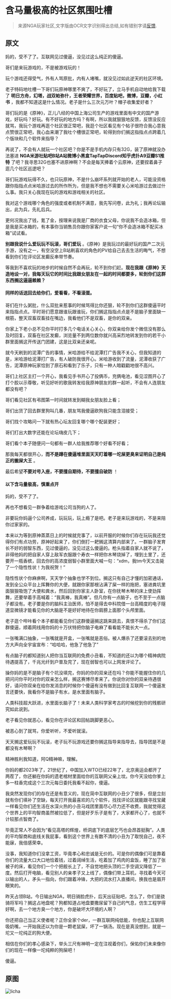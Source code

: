 # 含马量极高的社区氛围吐槽
> 来源NGA玩家社区,文字版由OCR文字识别得出总结,如有错别字请[反馈](/notice/tougao).



## 原文
妈的，受不了了。互联网见过傻逼，没见过这么纯正的傻逼。

哥们是来玩游戏的，不是被游戏玩的！

玩个游戏还得受气，外有人骂原批，内有人堵嘴，就没见过如此逆天的社区环境。

老子特码地吐槽一下哥们玩原神哪里不爽了，不好玩了，立马手机自动地给我下载了 **明日方舟，幻塔，战双帕弥什，王者荣耀世界，百度贴吧，微博，豆瓣，小红书** ，我都不知道这是什么情况。老子是什么三次元万叶？帽子收集爱好者？

哥们玩的是《原神》，正儿八经的中国上海公司生产的游戏里面有中文的国产游戏，好玩吗？好玩。有不好玩的地方吗？有啊，所以我就狠狠地反馈，反馈没反应就骂，我玩个游戏再逛个社区很正常吧，我逛个社区看见有个帖子很符合我心意我点赞很正常吧，我心血来潮了我吐个槽很正常吧，轮得到你们搁这指指点点跨着几个版块和几个软件来指导？

再说了，不会有人就玩一个社区吧？你是不是手机内存只有32G，装了原神就没办法塞进 **NGA米游社贴吧B站A站微博小黑盒TapTapDiscord知乎虎扑A9豆瓣S1推特** 了吧？我寻思32G也塞不进原神啊？不会是每天捧着个云原神，还要捏着鼻子逛几个社区巡逻吧？

哥们玩游戏玩得不久，也只玩原神，不是什么崩坏系列就开始的老人，可能没资格跟你指指点点米哈游过去的所作所为，但是我不想也不需要关心米哈游过去做过什么事。我只关心我现在玩的游戏和游戏相关的社区。

我对这个游戏哪个角色的强度或者机制不满意，我先写问卷，此为礼；我再论坛输出，此为兵，先礼后兵。

更何况我出了钱，氪了金，按理来说我是厂商的衣食父母，你说我不会造冰箱，但是我是买冰箱的，有本事你当销售员你跟你家客户说一句“你不会造冰箱不配买冰箱”试试看。

**别跟我说什么爱玩玩不玩滚，哥们爱玩** 。《原神》是我玩过的最好玩的国产二次元手游，没有之一，有空没空上B站刷喜欢的角色的PV给自己去去生活的晦气，不想看到你们在评论区发癫反串带节奏。

等我到不喜欢玩的地步的时候自然不会再玩，轮不到你们赶。**现在我跟《原神》天造地设一对，我每天玩它的时间比我跟女朋友在一起的时间都要多，轮到你们这群东西搁这逼逼赖赖？** 

#### 同样的话送回去给你们，爱看看，不看滚蛋。

哥们在什么粥批，什么双批来惹事的时候骂得比你还狠，轮不到你们这群傻逼平时来指指点点。平时哥们愿意跟谁玩跟谁玩，你们搁这指指点点是不是脑子里面缺一根筋，整天双畜双畜挂在嘴边，我看他们不是双畜，是你的双亲。

你家上下老小总不见你平时打多几个电话关心关心，你双亲给你发个微信没有那么及时回复。双畜在社区发癫，浏览量不到两位数你就兴高采烈地转发到你的若干小群里面搁这开传送门团建，这是比双亲还亲呢。

就今天刷到的泥潭广告的事情，米哈游给不给泥潭打广告我不关心，但我知道的是，米哈游给泥潭打广告，有人破防我很开心。米哈游收到了流量，泥潭收获了广告，泥潭原神玩家恰到了原石和看到了乐子，只有一种人暗戳戳地很不高兴。


哥们上社区主打一个开心，我看见手书开心了投俩币，充俩电池，看见涩图开心了打个胶以示尊敬，听见好听的歌我转发给我原神朋友的群一起听，不会有人连朋友都没有吧？

哥们看见社区有弔图第一时间就转发到糊我女朋友脸上看；

哥们出货了回去群里狗叫几番，朋友骂我傻逼欧狗我只能含泪接受；

哥们找个攻略问一下就有热心坛友回复哪个哪个配装更好；

哥们打出大数字还能在论坛嗨皮几下；

哥们看个本子随便问一句都有一群人给我推荐哪个好看不好看；

那我每天都很开心，**而不是蹲在傻逼堆里面天天盯着哪一坨屎更臭来证明自己是纯正的搬屎大王** 。

最后希望**不要对号入座，不要擅自期待，不要擅自破防** ！

#### 以下含马量极高，慎重点开
妈的，受不了了。

再也不想看见一群争着给游戏公司当狗的人了。

非要玩你妈逼个公司养成，玩玩玩，玩上瘾了是吧。老子是来玩游戏的，不是来陪你过家家的。

本来以为等到原神蒸蒸日上的时候就完事了，以前开服的时候你们存在玩玩我还觉得你们有点功劳，原神好起来了，你们倒打一耙搁这清算内部来了。一群脑子发育长不好的弱智东西，见过傻逼的，没见过这么傻逼的。枪头指着自家人就不说了，非得他妈的把自家人穿上敌军衣服跟个寿衣一样把你木琴烧掉了，埋到土里了，还要开一瓶香槟，回去你的高浓度弱智小群里面大喊一句：“xdm，我tm今天又击毙了一个隐性性状！为我祝贺！”

隐性性状个你麻痹啊，天天学个抽象也学不到位。搁这只有自己才懂的加密通话，发到全公众平台上挥舞你的大便，就跟你家那根沾满了屎一样的拖把，塞进粪坑里面狠狠吸饱了大便和粪水，然后回到你家主人卧室，在你抚琴木琴的床上使劲挥舞，还要举着手高喊着：“我真棒，我真棒”。但凡你有一点脑子，也不至于一点脑子都没有。老子要是你的脑科主治医师，怕不是得去中科院借一台高精度的电子隧道显微镜才能看见你的大脑是不是好好地待在你肩膀上面那个头颅里面。

老子逛个哔咔看个本子都能看见你们这群傻逼搁这跳来跳去，真恨不得杀了你们这群傻逼，顺着网线用你妈的十万伏特把你脑子电麻了看看能不能长大一点。

一张嘴满口抽象，一张嘴就是开盒，一张嘴就是恶俗。被人爆杀了还要滚去别的地方大声向全宇宙宣布：“哈哈哈，他急了他急了”

有点脑子的都知道别人把你当互联网的免费小丑看，不知道的还以为哪个精神病院待遇提高了，千兆光纤到户普及完了，现在弱智也可以上网发评论了。

操你妈的是不是脑子有个坑没填完，你妈的你的双亲还在吗？你能不能握住你的几把问问你平时对你的双亲怎么样，搁这赛博尽孝来了。你说你对你的双亲待遇很好，请问你双亲在给你发消息的时候你个傻逼有没有做到比回复互联网一个傻逼发言还要快，我看你不是脑子有水，是水里面有脑子。

人类科技超大跃进，水里面长脑子了！未来人类科学家考古的时候挖到你的残骸研究如此说到。

老子看见你就恶心，看见你在评论区和回帖跳脚更恶心。

被恶心到了就骂，你爱听听，不爱听就滚。

天天搁这爱玩玩不玩滚，老子玩不玩游戏还要你搁这指导来指导去，指导团是不是都没有木琴啊？

精神胜利我知道，阿Q精神嘛，理解。

你妈的都2023年了，21世纪了，中国加入WTO已经22年了，北京奥运会都开了两茬了，你还躺在你妈的遗老棺材里面给你的互联网父亲上坟。你今天没给你爹上多一柱香完成这个三次元每日委托我看不起你，傻逼。

我突然发现你们的存在还是有意义的，现在简中互联网的小丑少了很多，但是立刻就有你们填补了空缺，每天打开我最喜欢的几个软件，找找评论区就能跟寻找宝藏一样看见你们还生活在水深火热的小丑马戏团里面尽心尽力还不收费，我就觉得这个世界上的平均智商虽然被拉低了，但是好歹乐子是有了，大家都开心了，也就不计较那点智商了。

毕竟正常人不会因为“看见高塔的辉煌，桥洞底下的底层乞丐也会昂首挺胸”。人类的平均智商和底线关我屁事，看到这个世界上有数不清的小丑为了取悦自己，夜不能寐，我倍感荣幸。

没事，我知道你们没拿工资，毕竟孝心和忠诚是无价的。可是你的偶像们可是靠着你们的流量大口大口地恰着钱，过着阔绰生活，吃着加了鸡肉的盒饭，睡了加了张被子的床，看见你们一个个把舰长上了，不自觉地把头顶的二手空调又降低了一度。然后打开电脑，看见别人的亲孝子又上线了，偶像们带上耳机，寻找着今天可以输出的人，矛头一指向，你们跟着冲锋，大把的流水打入直播间，换我也是眉开眼笑的。

昨天占领B站，今日输出NGA，明日骑脸虎扑，后天出征贴吧，怎么了，你们是骁骑将军吗？搁这占地盘呢？狗都知道占地盘要撒尿留下自己的气息，仿生工程学得好啊，去一个地方臭一个地方，你是破坏大环境的人啊？

你还把自己当正义使者呢？正你全家个der，一群互联网纯低能，你也配上互联网吸奶嘴，一开始我还以为你是一颗老鼠屎，坏了一锅汤。现在是真没想到，就是一坨又一坨纯正的狗大便。


相信在你们的孝心感染下，举头三尺有神明一定在注视着你们，保佑你们未来像你们的现在一样像一坨纯粹的狗屎吧！

傻逼。


## 原图

![licha](../../档案记录馆/圣经存放/含马量极高的社区氛围吐槽.jpg)

